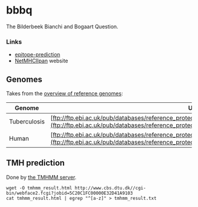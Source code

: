 # bbbq

The Bilderbeek Bianchi and Bogaart Question.

### Links

 * [epitope-prediction](https://github.com/jtextor/epitope-prediction)
 * [NetMHCIIpan](www.cbs.dtu.dk/services/NetMHCIIpan) website

## Genomes

Takes from the 
[overview of reference genomes](ftp://ftp.ebi.ac.uk/pub/databases/reference_proteomes/QfO/README):

Genome|URL
---|---
Tuberculosis|[ftp://ftp.ebi.ac.uk/pub/databases/reference_proteomes/QfO/Bacteria/UP000001584_83332.fasta.gz](ftp://ftp.ebi.ac.uk/pub/databases/reference_proteomes/QfO/Bacteria/UP000001584_83332.fasta.gz)
Human|[ftp://ftp.ebi.ac.uk/pub/databases/reference_proteomes/QfO/Eukaryota/UP000005640_9606.fasta.gz](ftp://ftp.ebi.ac.uk/pub/databases/reference_proteomes/QfO/Eukaryota/UP000005640_9606.fasta.gz)

## TMH prediction

Done by [the TMHMM server](http://www.cbs.dtu.dk/services/TMHMM).

```
wget -O tmhmm_result.html http://www.cbs.dtu.dk//cgi-bin/webface2.fcgi?jobid=5C20C1FC00000E32D41A9103
cat tmhmm_result.html | egrep "^[a-z]" > tmhmm_result.txt
```
